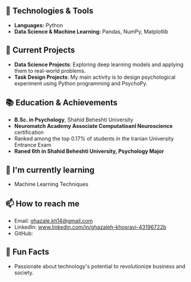 ## 🔧 Technologies & Tools
 - **Languages:** Python
  - **Data Science & Machine Learning:** Pandas, NumPy, Matplotlib
 ## 🚀 Current Projects
 - **Data Science Projects**: Exploring deep learning models and applying them to real-world problems.
 - **Task Design Projects**: My main activity is to design psychological experiment using Python programming and PsychoPy.  
 ## 📚 Education & Achievements
 - **B.Sc. in Psychology**, Shahid Beheshti University
 - **Neuromatch Academy Associate Computatioanl Neuroscience** certification
 - Ranked among the top 0.17% of students in the Iranian University Entrance Exam
 - **Raned 6th in Shahid Beheshti University, Psychology Major**
  
 ## 🌱 I'm currently learning
  - Machine Learning Techniques
 
 ## 📫 How to reach me
 - Email: ghazale.kh14@gmail.com
 - LinkedIn: www.linkedin.com/in/ghazaleh-khosravi-43196722b
 - GitHub: 
 
 
 ## 💬 Fun Facts
 - Passionate about technology's potential to revolutionize business and society.
